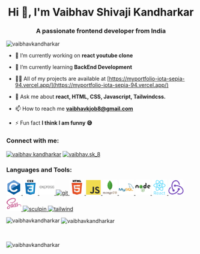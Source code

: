 

<h1 align="center">Hi 👋, I'm Vaibhav Shivaji Kandharkar</h1>
<h3 align="center">A passionate frontend developer from India</h3>
<!-- <img align="right" alt="coding" width="400px" src="https://www.google.com/url?sa=i&url=https%3A%2F%2Fgithub.com%2Frudrabarad%2FGifs&psig=AOvVaw2rKP_ddcO5Q3RN6CbqmH0V&ust=1734358421272000&source=images&cd=vfe&opi=89978449&ved=0CBMQjRxqFwoTCKCn4Oz6qYoDFQAAAAAdAAAAABAE"/> -->

<p align="left"> <img src="https://komarev.com/ghpvc/?username=vaibhavkandharkar&label=Profile%20views&color=0e75b6&style=flat" alt="vaibhavkandharkar" /> </p>

- 🔭 I’m currently working on **react youtube clone**

- 🌱 I’m currently learning **BackEnd Development**

- 👨‍💻 All of my projects are available at [https://myportfolio-iota-sepia-94.vercel.app/](https://myportfolio-iota-sepia-94.vercel.app/)

- 💬 Ask me about **react, HTML, CSS, Javascript, Tailwindcss.**

- 📫 How to reach me **vaibhavkjob8@gmail.com**

- ⚡ Fun fact **I think I am funny 😅**

<h3 align="left">Connect with me:</h3>
<p align="left">
<a href="https://linkedin.com/in/vaibhav kandharkar" target="blank"><img align="center" src="https://raw.githubusercontent.com/rahuldkjain/github-profile-readme-generator/master/src/images/icons/Social/linked-in-alt.svg" alt="vaibhav kandharkar" height="30" width="40" /></a>
<a href="https://instagram.com/vaibhav.sk_8" target="blank"><img align="center" src="https://raw.githubusercontent.com/rahuldkjain/github-profile-readme-generator/master/src/images/icons/Social/instagram.svg" alt="vaibhav.sk_8" height="30" width="40" /></a>
</p>

<h3 align="left">Languages and Tools:</h3>
<p align="left" width="100%"> <a href="https://www.cprogramming.com/" target="_blank" rel="noreferrer"> <img src="https://raw.githubusercontent.com/devicons/devicon/master/icons/c/c-original.svg" alt="c" width="40" height="40"/> </a> <a href="https://www.w3schools.com/css/" target="_blank" rel="noreferrer"> <img src="https://raw.githubusercontent.com/devicons/devicon/master/icons/css3/css3-original-wordmark.svg" alt="css3" width="40" height="40"/> </a> <a href="https://expressjs.com" target="_blank" rel="noreferrer"> <img src="https://raw.githubusercontent.com/devicons/devicon/master/icons/express/express-original-wordmark.svg" alt="express" width="40" height="40"/> </a> <a href="https://git-scm.com/" target="_blank" rel="noreferrer"> <img src="https://www.vectorlogo.zone/logos/git-scm/git-scm-icon.svg" alt="git" width="40" height="40"/> </a> <a href="https://www.w3.org/html/" target="_blank" rel="noreferrer"> <img src="https://raw.githubusercontent.com/devicons/devicon/master/icons/html5/html5-original-wordmark.svg" alt="html5" width="40" height="40"/> </a> <a href="https://developer.mozilla.org/en-US/docs/Web/JavaScript" target="_blank" rel="noreferrer"> <img src="https://raw.githubusercontent.com/devicons/devicon/master/icons/javascript/javascript-original.svg" alt="javascript" width="40" height="40"/> </a> <a href="https://www.mongodb.com/" target="_blank" rel="noreferrer"> <img src="https://raw.githubusercontent.com/devicons/devicon/master/icons/mongodb/mongodb-original-wordmark.svg" alt="mongodb" width="40" height="40"/> </a> <a href="https://www.mysql.com/" target="_blank" rel="noreferrer"> <img src="https://raw.githubusercontent.com/devicons/devicon/master/icons/mysql/mysql-original-wordmark.svg" alt="mysql" width="40" height="40"/> </a> <a href="https://nodejs.org" target="_blank" rel="noreferrer"> <img src="https://raw.githubusercontent.com/devicons/devicon/master/icons/nodejs/nodejs-original-wordmark.svg" alt="nodejs" width="40" height="40"/> </a> <a href="https://reactjs.org/" target="_blank" rel="noreferrer"> <img src="https://raw.githubusercontent.com/devicons/devicon/master/icons/react/react-original-wordmark.svg" alt="react" width="40" height="40"/> </a> <a href="https://redux.js.org" target="_blank" rel="noreferrer"> <img src="https://raw.githubusercontent.com/devicons/devicon/master/icons/redux/redux-original.svg" alt="redux" width="40" height="40"/> </a> <a href="https://sass-lang.com" target="_blank" rel="noreferrer"> <img src="https://raw.githubusercontent.com/devicons/devicon/master/icons/sass/sass-original.svg" alt="sass" width="40" height="40"/> </a> <a href="https://sculpin.io/" target="_blank" rel="noreferrer"> <img src="https://gist.githubusercontent.com/vivek32ta/c7f7bf583c1fb1c58d89301ea40f37fd/raw/1782aef8672484698c0dd407f900c4a329ed5bc4/sculpin.svg" alt="sculpin" width="40" height="40"/> </a> <a href="https://tailwindcss.com/" target="_blank" rel="noreferrer"> <img src="https://www.vectorlogo.zone/logos/tailwindcss/tailwindcss-icon.svg" alt="tailwind" width="40" height="40"/> </a> </p>

<p><img align="left" src="https://github-readme-stats.vercel.app/api/top-langs?username=vaibhavkandharkar&show_icons=true&locale=en&layout=compact" alt="vaibhavkandharkar" /></p> 

<p>&nbsp;<img align="center" src="https://github-readme-stats.vercel.app/api?username=vaibhavkandharkar&show_icons=true&locale=en" alt="vaibhavkandharkar" /></p> </br>

<p><img align="center" src="https://github-readme-streak-stats.herokuapp.com/?user=vaibhavkandharkar&" alt="vaibhavkandharkar" /></p>

